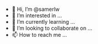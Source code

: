 - 👋 Hi, I’m @samerlw
- 👀 I’m interested in ...
- 🌱 I’m currently learning ...
- 💞️ I’m looking to collaborate on ...
- 📫 How to reach me ...

<!---
samerlw/samerlw is a ✨ special ✨ repository because its `README.md` (this file) appears on your GitHub profile.
You can click the Preview link to take a look at your changes.
--->
